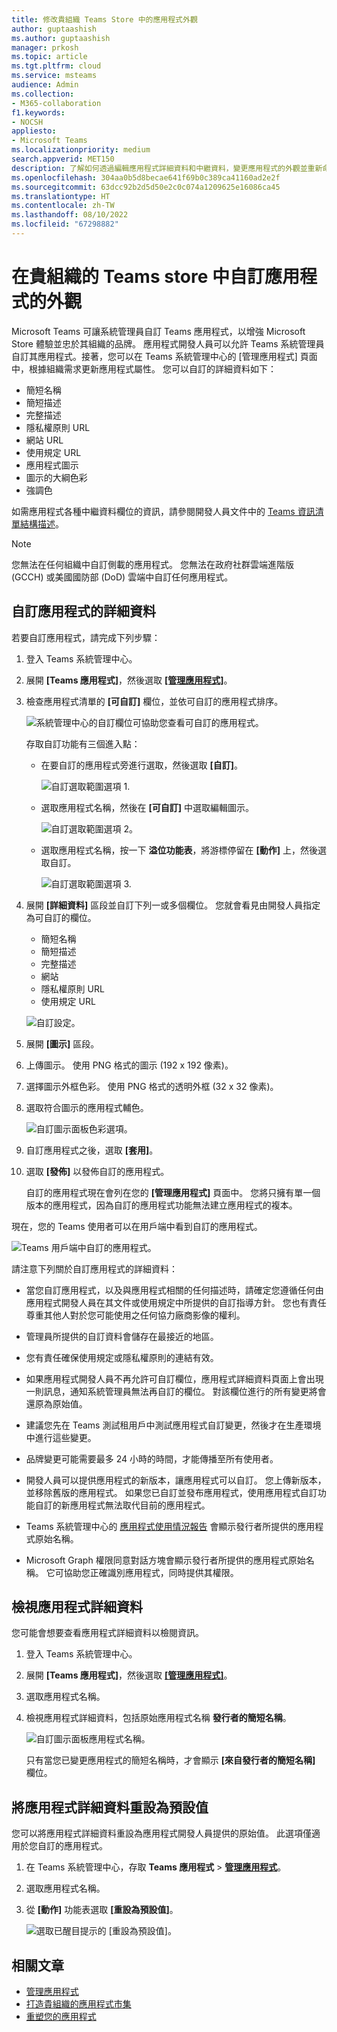 ```yaml
---
title: 修改貴組織 Teams Store 中的應用程式外觀
author: guptaashish
ms.author: guptaashish
manager: prkosh
ms.topic: article
ms.tgt.pltfrm: cloud
ms.service: msteams
audience: Admin
ms.collection:
- M365-collaboration
f1.keywords:
- NOCSH
appliesto:
- Microsoft Teams
ms.localizationpriority: medium
search.appverid: MET150
description: 了解如何透過編輯應用程式詳細資料和中繼資料，變更應用程式的外觀並重新命名應用程式。
ms.openlocfilehash: 304aa0b5d8becae641f69b0c389ca41160ad2e2f
ms.sourcegitcommit: 63dcc92b2d5d50e2c0c074a1209625e16086ca45
ms.translationtype: HT
ms.contentlocale: zh-TW
ms.lasthandoff: 08/10/2022
ms.locfileid: "67298882"
---
```

# <a name="customize-appearance-of-apps-in-your-organizations-teams-store"></a>在貴組織的 Teams store 中自訂應用程式的外觀

Microsoft Teams 可讓系統管理員自訂 Teams 應用程式，以增強 Microsoft Store 體驗並忠於其組織的品牌。 應用程式開發人員可以允許 Teams 系統管理員自訂其應用程式。接著，您可以在 Teams 系統管理中心的 [管理應用程式] 頁面中，根據組織需求更新應用程式屬性。 您可以自訂的詳細資料如下：

* 簡短名稱
* 簡短描述
* 完整描述
* 隱私權原則 URL
* 網站 URL
* 使用規定 URL
* 應用程式圖示
* 圖示的大綱色彩
* 強調色

如需應用程式各種中繼資料欄位的資訊，請參閱開發人員文件中的 [Teams 資訊清單結構描述](/microsoftteams/platform/resources/schema/manifest-schema)。

> [!NOTE]
> 您無法在任何組織中自訂側載的應用程式。 您無法在政府社群雲端進階版 (GCCH) 或美國國防部 (DoD) 雲端中自訂任何應用程式。

## <a name="customize-details-of-an-app"></a>自訂應用程式的詳細資料

若要自訂應用程式，請完成下列步驟：

1. 登入 Teams 系統管理中心。

1. 展開 **[Teams 應用程式]**，然後選取 **[[管理應用程式]](https://admin.teams.microsoft.com/policies/manage-apps)**。

1. 檢查應用程式清單的 **[可自訂]** 欄位，並依可自訂的應用程式排序。

   ![系統管理中心的自訂欄位可協助您查看可自訂的應用程式。](media/customizable-apps-in-tac.png)

   存取自訂功能有三個進入點：

   * 在要自訂的應用程式旁進行選取，然後選取 **[自訂]**。

     ![自訂選取範圍選項 1.](media/select-app-to-customize1.png)

   * 選取應用程式名稱，然後在 **[可自訂]** 中選取編輯圖示。

     ![自訂選取範圍選項 2。](media/communities-microsoft.png)

   * 選取應用程式名稱，按一下 **溢位功能表**，將游標停留在 **[動作]** 上，然後選取自訂。

     ![自訂選取範圍選項 3.](media/customize-action-menu.png)

1. 展開 **[詳細資料]** 區段並自訂下列一或多個欄位。 您就會看見由開發人員指定為可自訂的欄位。

    * 簡短名稱
    * 簡短描述
    * 完整描述
    * 網站
    * 隱私權原則 URL
    * 使用規定 URL

   ![自訂設定。](media/customize-settings.png)

1. 展開 **[圖示]** 區段。

1. 上傳圖示。 使用 PNG 格式的圖示 (192 x 192 像素)。

1. 選擇圖示外框色彩。 使用 PNG 格式的透明外框 (32 x 32 像素)。

1. 選取符合圖示的應用程式輔色。

   ![自訂圖示面板色彩選項。](media/customize-app-colors.png)

1. 自訂應用程式之後，選取 **[套用]**。

1. 選取 **[發佈]** 以發佈自訂的應用程式。

   自訂的應用程式現在會列在您的 **[管理應用程式]** 頁面中。 您將只擁有單一個版本的應用程式，因為自訂的應用程式功能無法建立應用程式的複本。

現在，您的 Teams 使用者可以在用戶端中看到自訂的應用程式。

   ![Teams 用戶端中自訂的應用程式。](media/contoso-app.png)

請注意下列關於自訂應用程式的詳細資料：

* 當您自訂應用程式，以及與應用程式相關的任何描述時，請確定您遵循任何由應用程式開發人員在其文件或使用規定中所提供的自訂指導方針。 您也有責任尊重其他人對於您可能使用之任何協力廠商影像的權利。

* 管理員所提供的自訂資料會儲存在最接近的地區。

* 您有責任確保使用規定或隱私權原則的連結有效。

* 如果應用程式開發人員不再允許可自訂欄位，應用程式詳細資料頁面上會出現一則訊息，通知系統管理員無法再自訂的欄位。 對該欄位進行的所有變更將會還原為原始值。

* 建議您先在 Teams 測試租用戶中測試應用程式自訂變更，然後才在生產環境中進行這些變更。

* 品牌變更可能需要最多 24 小時的時間，才能傳播至所有使用者。

* 開發人員可以提供應用程式的新版本，讓應用程式可以自訂。 您上傳新版本，並移除舊版的應用程式。 如果您已自訂並發布應用程式，使用應用程式自訂功能自訂的新應用程式無法取代目前的應用程式。

* Teams 系統管理中心的 [應用程式使用情況報告](teams-analytics-and-reports/app-usage-report.md) 會顯示發行者所提供的應用程式原始名稱。

* Microsoft Graph 權限同意對話方塊會顯示發行者所提供的應用程式原始名稱。 它可協助您正確識別應用程式，同時提供其權限。

## <a name="review-app-details"></a>檢視應用程式詳細資料

您可能會想要查看應用程式詳細資料以檢閱資訊。

1. 登入 Teams 系統管理中心。

1. 展開 **[Teams 應用程式]**，然後選取 **[[管理應用程式]](https://admin.teams.microsoft.com/policies/manage-apps)**。

1. 選取應用程式名稱。

1. 檢視應用程式詳細資料，包括原始應用程式名稱 **發行者的簡短名稱**。

   ![自訂圖示面板應用程式名稱。](media/original-app-version.png)

   只有當您已變更應用程式的簡短名稱時，才會顯示 **[來自發行者的簡短名稱]** 欄位。

## <a name="reset-app-details-to-default-values"></a>將應用程式詳細資料重設為預設值

您可以將應用程式詳細資料重設為應用程式開發人員提供的原始值。 此選項僅適用於您自訂的應用程式。

1. 在 Teams 系統管理中心，存取 **Teams 應用程式** > **[管理應用程式](https://admin.teams.microsoft.com/policies/manage-apps)**。

1. 選取應用程式名稱。

1. 從 **[動作]** 功能表選取 **[重設為預設值]**。

   ![選取已醒目提示的 [重設為預設值]。](media/select-reset.png)

## <a name="related-article"></a>相關文章

* [管理應用程式](manage-apps.md)
* [打造貴組織的應用程式市集](customize-your-app-store.md)
* [重塑您的應用程式](https://techcommunity.microsoft.com/t5/microsoft-teams-blog/rebrand-apps-to-your-own-organization-s-branding-with-app/ba-p/2376296)
